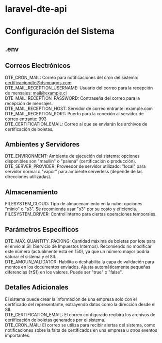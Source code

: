 # laravel-dte-api


# Configuración del Sistema
## .env  
## Correos Electrónicos
DTE_CRON_MAIL: Correo para notificaciones del cron del sistema: certificaciondte@dsmpagos.com  
DTE_MAIL_RECEPTION_USERNAME: Usuario del correo para la recepción de mensajes: mail@example.cl  
DTE_MAIL_RECEPTION_PASSWORD: Contraseña del correo para la recepción de mensajes.  
DTE_MAIL_RECEPTION_HOST: Servidor de correo entrante: example.com  
DTE_MAIL_RECEPTION_PORT: Puerto para la conexión al servidor de correo entrante: 993  
DTE_CERTIFICATION_EMAIL: Correo al que se enviarán los archivos de certificación de boletas.  
## Ambientes y Servidores
DTE_ENVIRONMENT: Ambiente de ejecución del sistema: opciones disponibles son "maullin" o "palena" (certificación o producción).  
DTE_SERVER_PROVIDER: Proveedor de servidor utilizado: "local" para servidor normal o "vapor" para ambiente serverless (depende de las direcciones utilizadas).  
## Almacenamiento
FILESYSTEM_CLOUD: Tipo de almacenamiento en la nube: opciones "minio" o "s3". Se recomienda usar "s3" por su costo y eficiencia.  
FILESYSTEM_DRIVER: Control interno para ciertas operaciones temporales.  
## Parámetros Específicos
DTE_MAX_QUANTITY_PACKING: Cantidad máxima de boletas por lote para el envío al SII (Servicio de Impuestos Internos). Recomiendo no modificar este número (actualmente está en 150), ya que un número mayor podría saturar el sistema y el SII.  
DTE_AMOUN_VALIDATOR: Habilita o deshabilita la capa de validación para montos en los documentos enviados. Ajusta automáticamente pequeñas diferencias (±$1) en los valores. Puede ser "true" o "false".  
## Detalles Adicionales
El sistema puede crear la información de una empresa solo con el certificado del representante, extrayendo datos como la dirección desde el SII.  
DTE_CERTIFICATION_EMAIL: El correo configurado recibirá los archivos de certificación de boletas generados por el sistema.  
DTE_CRON_MAIL: El correo se utiliza para recibir alertas del sistema, como notificaciones sobre la falta de certificados en una empresa u otros eventos importantes.  
